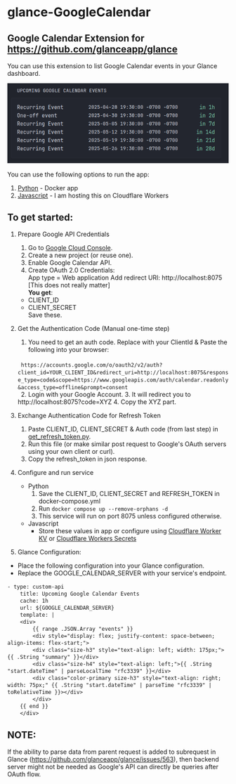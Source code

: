 # glance-GoogleCalendar
## Google Calendar Extension for https://github.com/glanceapp/glance

You can use this extension to list Google Calendar events in your Glance dashboard.

![demo](./demo.png)

You can use the following options to run the app:
1. [Python](./Python) - Docker app
2. [Javascript](./Javascript) - I am hosting this on Cloudflare Workers  

## To get started:
1. Prepare Google API Credentials
    1. Go to [Google Cloud Console](https://console.cloud.google.com/).
    2. Create a new project (or reuse one).
    3. Enable Google Calendar API.
    4. Create OAuth 2.0 Credentials:  
    App type = Web application
    Add redirect URI: http://localhost:8075 [This does not really matter]  
    **You get**:  
    - CLIENT_ID  
    - CLIENT_SECRET  
    Save these.
2. Get the Authentication Code (Manual one-time step)
    1. You need to get an auth code. Replace with your ClientId & Paste the following into your browser:  
    <code>
    https://accounts.google.com/o/oauth2/v2/auth?client_id=YOUR_CLIENT_ID&redirect_uri=http://localhost:8075&response_type=code&scope=https://www.googleapis.com/auth/calendar.readonly&access_type=offline&prompt=consent
    </code>
    2. Login with your Google Account.
    3. It will redirect you to http://localhost:8075?code=XYZ
    4. Copy the XYZ part.
    
3. Exchange Authentication Code for Refresh Token 
    1. Paste CLIENT_ID, CLIENT_SECRET & Auth code (from last step) in [get_refresh_token.py](./Python/get_refresh_token.py).
    2. Run this file (or make similar post request to Google's OAuth servers using your own client or curl).
    3. Copy the refresh_token in json response.

4. Configure and run service 
    - Python
        1. Save the CLIENT_ID, CLIENT_SECRET and REFRESH_TOKEN in docker-compose.yml
        2. Run <code>docker compose up --remove-orphans -d</code>
        3. This service will run on port 8075 unless configured otherwise.
    - Javascript
        - Store these values in app or configure using [Cloudflare Worker KV](https://developers.cloudflare.com/kv/) or [Cloudflare Workers Secrets](https://developers.cloudflare.com/workers/configuration/secrets/)

5. Glance Configuration:  
- Place the following configuration into your Glance configuration.  
- Replace the GOOGLE_CALENDAR_SERVER with your service's endpoint.
```
- type: custom-api
    title: Upcoming Google Calendar Events
    cache: 1h
    url: ${GOOGLE_CALENDAR_SERVER}
    template: |
    <div>
        {{ range .JSON.Array "events" }}
        <div style="display: flex; justify-content: space-between; align-items: flex-start;">
        <div class="size-h3" style="text-align: left; width: 175px;">{{ .String "summary" }}</div>
        <div class="size-h4" style="text-align: left;">{{ .String "start.dateTime" | parseLocalTime "rfc3339" }}</div>
        <div class="color-primary size-h3" style="text-align: right; width: 75px;" {{ .String "start.dateTime" | parseTime "rfc3339" | toRelativeTime }}></div>
        </div>
    {{ end }}
    </div>
```

## NOTE:
If the ability to parse data from parent request is added to subrequest in Glance (https://github.com/glanceapp/glance/issues/563), then backend server might not be needed as Google's API can directly be queries after OAuth flow.